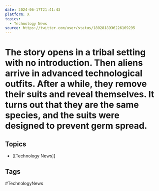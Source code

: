 ```yaml
---
date: 2024-06-17T21:41:43
platform: X
topics:
  - Technology News
source: https://twitter.com/user/status/1802818936226169295
---
```

# The story opens in a tribal setting with no introduction. Then aliens arrive in advanced technological outfits. After a while, they remove their suits and reveal themselves. It turns out that they are the same species, and the suits were designed to prevent germ spread.

## Topics
- [[Technology News]]

## Tags
#TechnologyNews